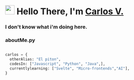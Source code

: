 <h1 align="left"><img src="https://raw.githubusercontent.com/sidbelbase/sidbelbase/master/wave.gif" width="30px"><strong> Hello There, I'm <a href="#">Carlos V.</a></strong>
</h1>

<h3 align="left"><strong>
I don't know what i'm doing here.</strong></h3>

### **aboutMe.py**

```python

carlos = {
  otherAlias: "El piton",
  codesIn: ["Javascript", "Python", "Java",],
  currentlylearning: ["Svelte", "Micro-frontends","AI"],
}

```
